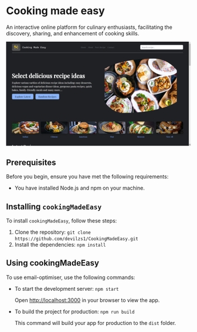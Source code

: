 # Cooking made easy

An interactive online platform for culinary enthusiasts, facilitating the discovery, sharing, and enhancement of cooking skills.

![1717604249718](image/Readme/1717604249718.png)

## Prerequisites

Before you begin, ensure you have met the following requirements:

- You have installed Node.js and npm on your machine.

## Installing `cookingMadeEasy`

To install `cookingMadeEasy`, follow these steps:

1. Clone the repository: `git clone https://github.com/devilzs1/CookingMadeEasy.git`
2. Install the dependencies: `npm install`

## Using cookingMadeEasy

To use email-optimiser, use the following commands:

- To start the development server: `npm start`

  Open [http://localhost:3000]() in your browser to view the app.
- To build the project for production: `npm run build`

  This command will build your app for production to the `dist` folder.

